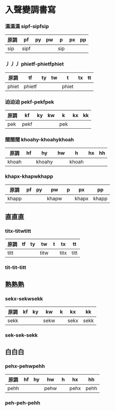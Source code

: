 # 入聲變調書寫

### 濕濕濕 sipf-sipfsip

| 原調 | pf | py | pw | p | px | pp |
| --- | --- | --- | --- | --- | --- | --- |
| sip | sipf ||| sip |||

### 丿丿丿 phietf-phietfphiet

| 原調 | tf | ty | tw | t | tx | tt |
| --- | --- | --- | --- | --- | --- | --- |
| phiet | phietf ||| phiet |||

### 迫迫迫 pekf-pekfpek

| 原調 | kf | ky | kw | k | kx | kk |
| --- | --- | --- | --- | --- | --- | --- |
| pek | pekf ||| pek |||

### 闊闊闊 khoahy-khoahykhoah

| 原調 | hf | hy | hw | h | hx | hh |
| --- | --- | --- | --- | --- | --- | --- |
| khoah || khoahy || khoah |||

### khapx-khapwkhapp

| 原調 | pf | py | pw | p | px | pp |
| --- | --- | --- | --- | --- | --- | --- |
| khapp ||| khapw || khapx | khapp |

## 直直直

### titx-titwtitt

| 原調 | tf | ty | tw | t | tx | tt |
| --- | --- | --- | --- | --- | --- | --- |
| titt ||| titw || titx | titt |

### tit-tit-titt

## 熟熟熟

### sekx-sekwsekk

| 原調 | kf | ky | kw | k | kx | kk |
| --- | --- | --- | --- | --- | --- | --- |
| sekk ||| sekw || sekx | sekk |

### sek-sek-sekk

## 白白白

### pehx-pehwpehh

| 原調 | hf | hy | hw | h | hx | hh |
| --- | --- | --- | --- | --- | --- | --- |
| pehh ||| pehw || pehx | pehh |

### peh-peh-pehh
